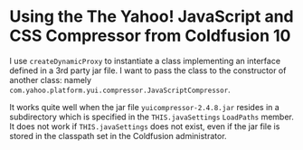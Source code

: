 # Using the The Yahoo! JavaScript and CSS Compressor from Coldfusion 10

I use `createDynamicProxy` to instantiate a class implementing an interface defined in a 3rd party jar file.
I want to pass the class to the constructor of another class: namely `com.yahoo.platform.yui.compressor.JavaScriptCompressor`.

It works quite well when the jar file `yuicompressor-2.4.8.jar` resides in a subdirectory which is specified in the `THIS.javaSettings` `LoadPaths` member.
It does not work if `THIS.javaSettings` does not exist, even if the jar file is stored in the classpath set in the Coldfusion administrator.
